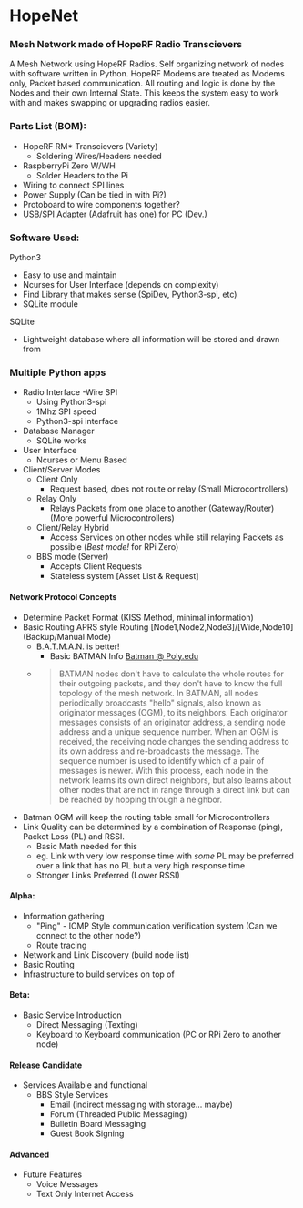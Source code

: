 # HopeNet
### Mesh Network made of HopeRF Radio Transcievers

A Mesh Network using HopeRF Radios. Self organizing network of nodes with software written in Python. HopeRF Modems are treated as Modems only, Packet based communication. All routing and logic is done by the Nodes and their own Internal State. This keeps the system easy to work with and makes swapping or upgrading radios easier.



### Parts List (BOM):
- HopeRF RM* Transcievers (Variety)
  - Soldering Wires/Headers needed
- RaspberryPi Zero W/WH
  - Solder Headers to the Pi
- Wiring to connect SPI lines
- Power Supply (Can be tied in with Pi?)
- Protoboard to wire components together?
- USB/SPI Adapter (Adafruit has one) for PC (Dev.)

### Software Used:
Python3
- Easy to use and maintain
- Ncurses for User Interface (depends on complexity)
- Find Library that makes sense (SpiDev, Python3-spi, etc)
- SQLite module

SQLite
- Lightweight database where all information will be stored and drawn from

### Multiple Python apps
- Radio Interface
  -Wire SPI
  - Using Python3-spi
  - 1Mhz SPI speed
  - Python3-spi interface
- Database Manager
  - SQLite works
- User Interface
  - Ncurses or Menu Based
- Client/Server Modes
  - Client Only
    - Request based, does not route or relay (Small Microcontrollers)
  - Relay Only
    - Relays Packets from one place to another (Gateway/Router) (More powerful Microcontrollers)
  - Client/Relay Hybrid
    - Access Services on other nodes while still relaying Packets as possible (*Best mode!* for RPi Zero)
  - BBS mode (Server)
    - Accepts Client Requests
    - Stateless system [Asset List & Request]

#### Network Protocol Concepts

- Determine Packet Format (KISS Method, minimal information)
- Basic Routing APRS style Routing [Node1,Node2,Node3]/[Wide,Node10] (Backup/Manual Mode)
  - B.A.T.M.A.N. is better!
    - Basic BATMAN Info [Batman @ Poly.edu](https://witestlab.poly.edu/blog/batman/)
  - >BATMAN nodes don't have to calculate the whole routes for their outgoing packets, and they don't have to know the full topology of the mesh network. In BATMAN, all nodes periodically broadcasts "hello" signals, also known as originator messages (OGM), to its neighbors. Each originator messages consists of an originator address, a sending node address and a unique sequence number. When an OGM is received, the receiving node changes the sending address to its own address and re-broadcasts the message. The sequence number is used to identify which of a pair of messages is newer. With this process, each node in the network learns its own direct neighbors, but also learns about other nodes that are not in range through a direct link but can be reached by hopping through a neighbor.
- Batman OGM will keep the routing table small for Microcontrollers 
- Link Quality can be determined by a combination of Response (ping), Packet Loss (PL) and RSSI.
  - Basic Math needed for this
  - eg. Link with very low response time with *some* PL may be preferred over a link that has no PL but a very high response time
  - Stronger Links Preferred (Lower RSSI)

#### Alpha:
- Information gathering
  - "Ping" - ICMP Style communication verification system (Can we connect to the other node?)
  - Route tracing
- Network and Link Discovery (build node list)
- Basic Routing
- Infrastructure to build services on top of

#### Beta:
- Basic Service Introduction
  - Direct Messaging (Texting)
  - Keyboard to Keyboard communication (PC or RPi Zero to another node)

#### Release Candidate
- Services Available and functional
  - BBS Style Services
    - Email (indirect messaging with storage... maybe)
    - Forum (Threaded Public Messaging)
    - Bulletin Board Messaging 
    - Guest Book Signing 

#### Advanced
- Future Features
  - Voice Messages
  - Text Only Internet Access





